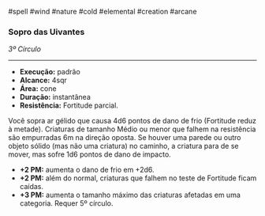 #spell #wind #nature #cold #elemental #creation #arcane

### Sopro das Uivantes

_3º Círculo_

---

- **Execução:** padrão
- **Alcance:** 4sqr
- **Área:** cone
- **Duração:** instantânea
- **Resistência:** Fortitude parcial.

Você sopra ar gélido que causa 4d6 pontos de dano de frio (Fortitude reduz à metade). Criaturas de tamanho Médio ou menor que falhem na resistência são empurradas 6m na direção oposta. Se houver uma parede ou outro objeto sólido (mas não uma criatura) no caminho, a criatura para de se mover, mas sofre 1d6 pontos de dano de impacto.

- **+2 PM:** aumenta o dano de frio em +2d6.
- **+2 PM:** além do normal, criaturas que falhem no teste de Fortitude ficam caídas.
- **+3 PM:** aumenta o tamanho máximo das criaturas afetadas em uma categoria. Requer 5º círculo.
